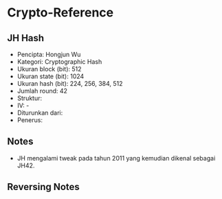 # Crypto-Reference

## JH Hash

* Pencipta: Hongjun Wu
* Kategori: Cryptographic Hash
* Ukuran block (bit): 512
* Ukuran state (bit): 1024
* Ukuran hash (bit): 224, 256, 384, 512
* Jumlah round: 42
* Struktur: 
* IV: -
* Diturunkan dari:
* Penerus:

## Notes

- JH mengalami tweak pada tahun 2011 yang kemudian dikenal sebagai JH42.

## Reversing Notes
